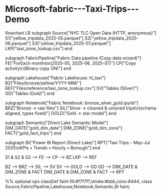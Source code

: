# Microsoft-fabric---Taxi-Trips---Demo

flowchart LR
  subgraph Source["NYC TLC Open Data (HTTP, anonymous)"]
    S1["yellow_tripdata_2025-05.parquet"]
    S2["yellow_tripdata_2025-06.parquet"]
    S3["yellow_tripdata_2025-07.parquet"]
    LKP["taxi_zone_lookup.csv"]
  end

  subgraph FabricPipeline["Fabric Data pipeline (Copy data wizard)"]
    FE["ForEach months\n(2025-05, 2025-06, 2025-07)"]
    CP["Copy activity\n(Binary copy ON)"]
  end

  subgraph Lakehouse["Fabric Lakehouse: hl_taxi"]
    BZ["Files/bronze/yellow/YYYY-MM/"]
    REF["Files/reference/taxi_zone_lookup.csv"]
    SV["Tables (Silver)"]
    GD["Tables (Gold)"]
  end

  subgraph Notebook["Fabric Notebook: bronze_silver_gold.ipynb"]
    BRZ["Bronze → raw files"]
    SIL["Silver → cleaned & unioned trips\n(schema aligned, types fixed)"]
    GOLD["Gold → star model"]
  end

  subgraph Semantic["Direct Lake Semantic Model"]
    DIM_DATE["gold_dim_date"]
    DIM_ZONE["gold_dim_zone"]
    FACT["gold_fact_trips"]
  end

  subgraph BI["Power BI Report (Direct Lake)"]
    RPT["Taxi Trips – May–Jul 2025\nKPIs • Trends • Hourly • Borough"]
  end

  S1 & S2 & S3 --> FE --> CP --> BZ
  LKP --> REF

  BZ --> BRZ --> SIL --> SV
  SV --> GOLD --> GD
  GD --> DIM_DATE & DIM_ZONE & FACT
  DIM_DATE & DIM_ZONE & FACT --> RPT

  %% optional ops
  classDef faint fill:#f7f7f7,stroke:#bbb,color:#444;
  class Source,FabricPipeline,Lakehouse,Notebook,Semantic,BI faint;
